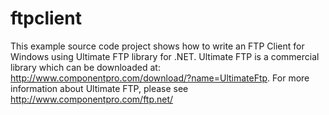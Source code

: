 ftpclient
=========

This example source code project shows how to write an FTP Client for Windows using Ultimate FTP library for .NET. Ultimate FTP is a commercial library which can be downloaded at: http://www.componentpro.com/download/?name=UltimateFtp. For more information about Ultimate FTP, please see http://www.componentpro.com/ftp.net/
